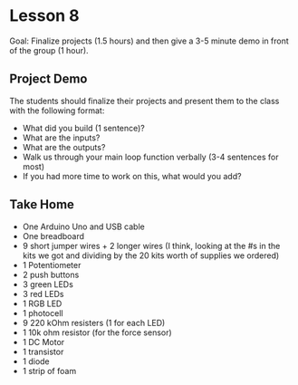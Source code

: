 Lesson 8
========

Goal: Finalize projects (1.5 hours) and then give a 3-5 minute demo in front of
the group (1 hour).

## Project Demo

The students should finalize their projects and present them to the class with
the following format:

* What did you build (1 sentence)?
* What are the inputs?
* What are the outputs?
* Walk us through your main loop function verbally (3-4 sentences for most)
* If you had more time to work on this, what would you add?

## Take Home


* One Arduino Uno and USB cable
* One breadboard
* 9 short jumper wires + 2 longer wires (I think, looking at the #s in the kits
  we got and dividing by the 20 kits worth of supplies we ordered)
* 1 Potentiometer
* 2 push buttons
* 3 green LEDs
* 3 red LEDs
* 1 RGB LED
* 1 photocell
* 9 220 kOhm resisters (1 for each LED)
* 1 10k ohm resistor (for the force sensor)
* 1 DC Motor
* 1 transistor
* 1 diode
* 1 strip of foam
